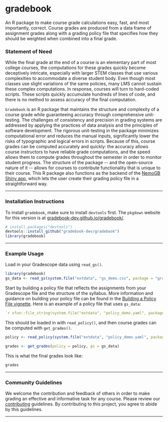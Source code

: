 # gradebook

An R package to make course grade calculations easy, fast, and most importantly,
correct. Course grades are produced from a data frame of assignment grades along
with a grading policy file that specifies how they should be weighted when
combined into a final grade.

### Statement of Need

While the final grade at the end of a course is an elementary part of most
college courses, the computations for these grades quickly become deceptively
intricate, especially with larger STEM classes that use various complexities to
accommodate a diverse student body. Even though most classes use slight
variations of the same policies, many LMS cannot sustain these complex
computations. In response, courses will turn to hard-coded scripts. These scripts
quickly accumulate hundreds of lines of code, and there is no method to assess
accuracy of the final computation. 

`Gradebook` is an R package that maintains the structure and complexity of a
course grade while guaranteeing accuracy through comprehensive unit-testing. The
challenges of consistency and precision in grading systems are addressed by
applying the practices of data analysis and the principles of software development.
The rigorous unit-testing in the package minimizes computational error and
reduces the manual inputs, significantly lower the risks of typographic and
logical errors in scripts. Because of this, course grades can be computed accurately and
quickly: the accuracy allows course instructors to have reliable grade
computations, and the speed allows them to compute grades throughout the semester
in order to monitor student progress. The structure of the package -- and the
open-source nature of it -- allows for courses to contribute functionality that
is unique to their course. This R package also functions as the backend of the
[NemoGB Shiny app](https://github.com/gradebook-dev/gradebook-app.git), which lets the user create their grading policy file in a
straightforward way. 

------------------------------------------------------------------------

### Installation Instructions

To install `gradebook`, make sure to install `devtools` first. The `pkgdown` website for this version is at [gradebook-dev.github.io/gradebook/](https://gradebook-dev.github.io/gradebook/).

``` r
# install.packages("devtools")
devtools::install_github("gradebook-dev/gradebook")
library(gradebook)
```

------------------------------------------------------------------------

### Example Usage

Load in your Gradescope data using `read_gs()`.
```r
library(gradebook)
gs_data <- read_gs(system.file("extdata", "gs_demo.csv", package = "gradebook"))
```

Start by building a policy file that reflects the assignments from your Gradescope file and the structure of the syllabus. 
More information and guidance on building your policy file can be found in the [Building a Policy File vignette](https://gradebook-dev.github.io/gradebook/articles/policy-files.html).
Here is an example of a policy file that uses `gs_data`:

```yaml
`r xfun::file_string(system.file("extdata", "policy_demo.yaml", package = "gradebook"))`
```

This should be loaded in with `read_policy()`, and then course grades can be computed with `get_grades()`.
```r
policy <- read_policy(system.file("extdata", "policy_demo.yaml", package = "gradebook"))

grades <- get_grades(policy = policy, gs = gs_data)
```

This is what the final grades look like:
```r
grades
```

------------------------------------------------------------------------

### Community Guidelines

We welcome the contribution and feedback of others in order to make grading an effective and informative task for any course. Please review our
[contributing](https://github.com/gradebook-dev/gradebook/blob/main/CONTRIBUTING.md) guidelines. By contributing to this project, you agree to abide by this guidelines.

------------------------------------------------------------------------

